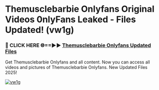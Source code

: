 # Themusclebarbie Onlyfans Original Videos 0nlyFans Leaked - Files Updated! (vw1g)

<h3>🔴 CLICK HERE 🌐==►► <a href="https://tinyurl.com/ehrbuxhb" rel="nofollow">Themusclebarbie Onlyfans Updated Files</a></h3>

Get Themusclebarbie Onlyfans and all content. Now you can access all videos and pictures of Themusclebarbie Onlyfans. New Updated Files 2025!

[![vw1g](https://i.imgur.com/lVYEuWS.gif)](https://tinyurl.com/ehrbuxhb)
